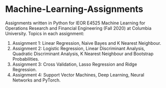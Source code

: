 # Machine-Learning-Assignments
Assignments written in Python for IEOR E4525 Machine Learning for Operations Research and Financial Engineering (Fall 2020) at Columbia University.
Topics in each assignment:
1. Assignment 1: Linear Regression, Naive Bayes and K Nearest Neighbour.
2. Assignment 2: Logistic Regression, Linear Discriminant Analysis, Quadratic Discriminant Analysis, K Nearest Neighbour and Bootstrap Probabilities.
3. Assignment 3: Cross Validation, Lasso Regression and Ridge Regression.
4. Assignment 4: Support Vector Machines, Deep Learning, Neural Networks and PyTorch.
